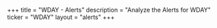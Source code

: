 +++
title = "WDAY - Alerts"
description = "Analyze the Alerts for WDAY"
ticker = "WDAY"
layout = "alerts"
+++

